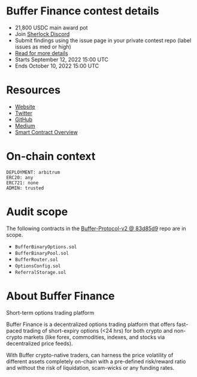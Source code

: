 # Buffer Finance contest details

-   21,800 USDC main award pot
-   Join [Sherlock Discord](https://discord.gg/MABEWyASkp)
-   Submit findings using the issue page in your private contest repo (label issues as med or high)
-   [Read for more details](https://docs.sherlock.xyz/audits/watsons)
-   Starts September 12, 2022 15:00 UTC
-   Ends October 10, 2022 15:00 UTC

# Resources

-   [Website](https://buffer.finance/)
-   [Twitter](https://twitter.com/Buffer_Finance)
-   [GitHub](https://github.com/Buffer-Finance)
-   [Medium](https://buffer-finance.medium.com/)
-   [Smart Contract Overview](https://docs.google.com/document/d/1mgnjQ1n5nbKeSUjqY5av2akqBq_hmQrVAZeD4Gh5Cao)

# On-chain context

```
DEPLOYMENT: arbitrum
ERC20: any
ERC721: none
ADMIN: trusted
```

# Audit scope

The following contracts in the [Buffer-Protocol-v2 @ 83d85d9](https://github.com/bufferfinance/Buffer-Protocol-v2/tree/83d85d9b18f1a4d09c728adaa0dde4c37406dfed) repo are in scope.

-   `BufferBinaryOptions.sol`
-   `BufferBinaryPool.sol`
-   `BufferRouter.sol`
-   `OptionsConfig.sol`
-   `ReferralStorage.sol`

# About Buffer Finance

Short-term options trading platform

Buffer Finance is a decentralized options trading platform that offers fast-paced trading of short-expiry options (<24 hrs) for both crypto and non-crypto markets (like forex, commodities, indexes, and stocks via decentralized price feeds).

With Buffer crypto-native traders, can harness the price volatility of different assets completely on-chain with a pre-defined risk/reward ratio and without the risk of liquidation, scam-wicks or any funding rates.
